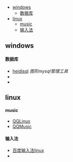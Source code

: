 * [windows](##windows)
  * [数据库](####数据库)
* [linux](##linux)
  * [music](####music)
  * [输入法](####输入法)
## windows
#### 数据库
* [heidisql](https://www.heidisql.com/download.php)  *图形mysql管理工具*
* []()
* []()
## linux
#### music
* [QQLinux](https://im.qq.com/linuxqq/index.html)
* [QQMusic](https://y.qq.com/download/download.html)
#### 输入法
* [百度输入法linux](http://srf.baidu.com/site/guanwang_linux/index.html)
* []()
